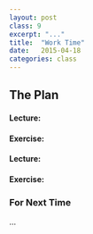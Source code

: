 ```yaml
---
layout: post
class: 9
excerpt: "..."
title:  "Work Time"
date:   2015-04-18
categories: class
---
```


## The Plan

#### Lecture: 

#### Exercise:

#### Lecture: 

#### Exercise:

### For Next Time

...